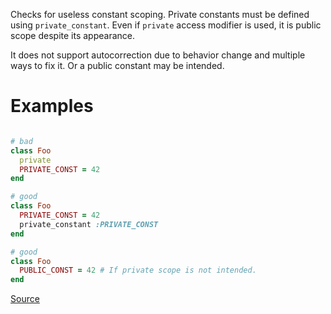 
Checks for useless constant scoping. Private constants must be defined using
`private_constant`. Even if `private` access modifier is used, it is public scope despite
its appearance.

It does not support autocorrection due to behavior change and multiple ways to fix it.
Or a public constant may be intended.

# Examples

```ruby

# bad
class Foo
  private
  PRIVATE_CONST = 42
end

# good
class Foo
  PRIVATE_CONST = 42
  private_constant :PRIVATE_CONST
end

# good
class Foo
  PUBLIC_CONST = 42 # If private scope is not intended.
end
```

[Source](http://www.rubydoc.info/gems/rubocop/RuboCop/Cop/Lint/UselessConstantScoping)